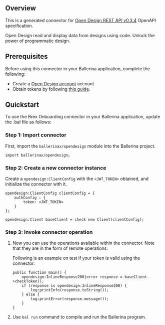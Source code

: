 ## Overview
This is a generated connector for [Open Design REST API v0.3.4](https://opendesign.dev/docs/api-reference/introduction) OpenAPI specification. 

Open Design read and display data from designs using code. Unlock the power of programmatic design.

## Prerequisites

Before using this connector in your Ballerina application, complete the following:

* Create a [Open Design account](https://opendesign.dev) account
* Obtain tokens by following [this guide](https://opendesign.dev/docs/api-reference/introduction#step-1-get-your-api-token).

## Quickstart

To use the Brex Onboarding connector in your Ballerina application, update the .bal file as follows:

### Step 1: Import connector
First, import the `ballerinax/opendesign` module into the Ballerina project.
```ballerina
import ballerinax/opendesign;
```

### Step 2: Create a new connector instance
Create a `opendesign:ClientConfig` with the `<JWT_TOKEN>` obtained, and initialize the connector with it.
```ballerina
opendesign:ClientConfig clientConfig = {
    authConfig : {
        token: <JWT_TOKEN>
    }
};

opendesign:Client baseClient = check new Client(clientConfig);
```

### Step 3: Invoke connector operation
1. Now you can use the operations available within the connector. Note that they are in the form of remote operations.

    Following is an example on test if your token is valid using the connector. 

    ```ballerina
    public function main() {
        opendesign:InlineResponse200|error response = baseClient->checkToken();
        if (response is opendesign:InlineResponse200) {
            log:printInfo(response.toString());
        } else {
            log:printError(response.message());
        }
    }
    ``` 

2. Use `bal run` command to compile and run the Ballerina program.

